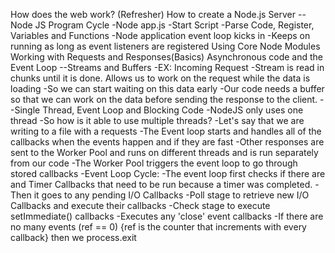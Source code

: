 How does the web work? (Refresher)
How to create a Node.js Server
-- Node JS Program Cycle
    -Node app.js
    -Start Script
    -Parse Code, Register, Variables and Functions
    -Node application event loop kicks in
    -Keeps on running as long as event listeners are registered
Using Core Node Modules
Working with Requests and Responses(Basics)
Asynchronous code and the Event Loop
    --Streams and Buffers
        -EX: Incoming Request
            -Stream is read in chunks until it is done. Allows us to work on the request while the data is loading
            -So we can start waiting on this data early
            -Our code needs a buffer so that we can work on the data before sending the response to the client.
    --Single Thread, Event Loop and Blocking Code
        -NodeJS only uses one thread
        -So how is it able to use multiple threads?
            -Let's say that we are writing to a file with a requests
            -The Event loop starts and handles all of the callbacks when the events happen and if they are fast
            -Other responses are sent to the Worker Pool and runs on different threads and is run separately from our code
            -The Worker Pool triggers the event loop to go through stored callbacks
            -Event Loop Cycle:
                -The event loop first checks if there are and Timer Callbacks that need to be run because a timer was completed.
                -Then it goes to any pending I/O Callbacks
                -Poll stage to retrieve new I/O Callbacks and execute their callbacks
                -Check stage to execute setImmediate() callbacks
                -Executes any 'close' event callbacks
                -If there are no many events (ref == 0) {ref is the counter that increments with every callback} then we process.exit